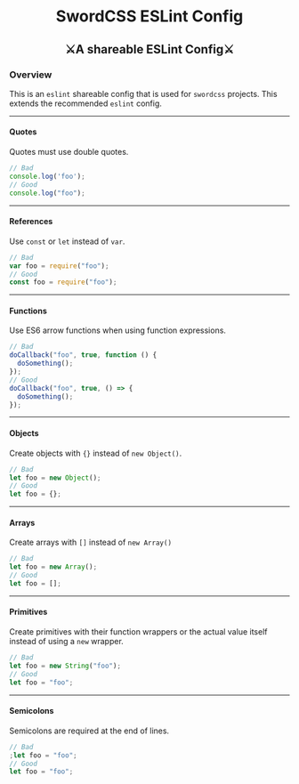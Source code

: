 <h1 align="center">SwordCSS ESLint Config</h1>
<h2 align="center">⚔️A shareable ESLint Config⚔️</h2>

### Overview

This is an `eslint` shareable config that is used for `swordcss` projects. This extends the recommended `eslint` config.

<hr />

#### Quotes

Quotes must use double quotes.

```javascript
// Bad
console.log('foo');
// Good
console.log("foo");
```

<hr />

#### References

Use `const` or `let` instead of `var`.

```javascript
// Bad
var foo = require("foo");
// Good
const foo = require("foo");
```

<hr />

#### Functions

Use ES6 arrow functions when using function expressions.

```javascript
// Bad
doCallback("foo", true, function () {
  doSomething();
});
// Good
doCallback("foo", true, () => {
  doSomething();
});
```

<hr />

#### Objects

Create objects with `{}` instead of `new Object()`.

```javascript
// Bad
let foo = new Object();
// Good
let foo = {};
```

<hr />

#### Arrays

Create arrays with `[]` instead of `new Array()`

```javascript
// Bad
let foo = new Array();
// Good
let foo = [];
```

<hr />

#### Primitives

Create primitives with their function wrappers or the actual value itself instead of using a `new` wrapper.

```javascript
// Bad
let foo = new String("foo");
// Good
let foo = "foo";
```

<hr />

#### Semicolons

Semicolons are required at the end of lines.

```javascript
// Bad
;let foo = "foo";
// Good
let foo = "foo";
```